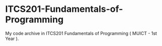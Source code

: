 # ITCS201-Fundamentals-of-Programming
My code archive in ITCS201 Fundamentals of Programming ( MUICT - 1st Year ).
